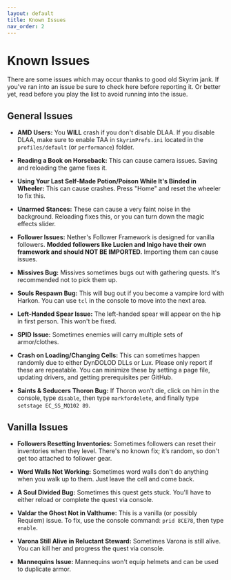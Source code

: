 ```yaml
---
layout: default
title: Known Issues
nav_order: 2
---
```

# Known Issues
There are some issues which may occur thanks to good old Skyrim jank. If you've ran into an issue be sure to check here before reporting it. Or better yet, read before you play the list to avoid running into the issue.
## General Issues

- **AMD Users:** You **WILL** crash if you don't disable DLAA. If you disable DLAA, make sure to enable TAA in `SkyrimPrefs.ini` located in the `profiles/default` (or `performance`) folder.

- **Reading a Book on Horseback:** This can cause camera issues. Saving and reloading the game fixes it.

- **Using Your Last Self-Made Potion/Poison While It's Binded in Wheeler:** This can cause crashes. Press "Home" and reset the wheeler to fix this.

- **Unarmed Stances:** These can cause a very faint noise in the background. Reloading fixes this, or you can turn down the magic effects slider.

- **Follower Issues:** Nether's Follower Framework is designed for vanilla followers. **Modded followers like Lucien and Inigo have their own framework and should NOT BE IMPORTED.** Importing them can cause issues.

- **Missives Bug:** Missives sometimes bugs out with gathering quests. It's recommended not to pick them up.

- **Souls Respawn Bug:** This will bug out if you become a vampire lord with Harkon. You can use `tcl` in the console to move into the next area.

- **Left-Handed Spear Issue:** The left-handed spear will appear on the hip in first person. This won't be fixed.

- **SPID Issue:** Sometimes enemies will carry multiple sets of armor/clothes.

- **Crash on Loading/Changing Cells:** This can sometimes happen randomly due to either DynDOLOD DLLs or Lux. Please only report if these are repeatable. You can minimize these by setting a page file, updating drivers, and getting prerequisites per GitHub.

- **Saints & Seducers Thoron Bug:** If Thoron won't die, click on him in the console, type `disable`, then type `markfordelete`, and finally type `setstage EC_SS_MQ102 89`.

## Vanilla Issues

- **Followers Resetting Inventories:** Sometimes followers can reset their inventories when they level. There's no known fix; it’s random, so don't get too attached to follower gear.

- **Word Walls Not Working:** Sometimes word walls don't do anything when you walk up to them. Just leave the cell and come back.

- **A Soul Divided Bug:** Sometimes this quest gets stuck. You'll have to either reload or complete the quest via console.

- **Valdar the Ghost Not in Valthume:** This is a vanilla (or possibly Requiem) issue. To fix, use the console command: `prid 8CE78`, then type `enable`.

- **Varona Still Alive in Reluctant Steward:** Sometimes Varona is still alive. You can kill her and progress the quest via console.

- **Mannequins Issue:** Mannequins won't equip helmets and can be used to duplicate armor.